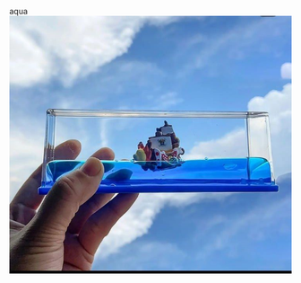 <html>
<head>
<meta charset="uft-8">

<meta name="viewport" content="width=device-width,
 initial-scale=1.0">











 
</head>
<body>
<div 
 background-image: url(".../202409091180908344023241086.jpg");
<h1>
 aqua
</h1>
 

 <div class="img">
        <img src="IMG_20240909_011730_049.jpg">
 
</div>

<div class=ban 
<h1 gfxghhvv
>





 
